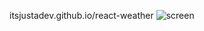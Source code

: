 itsjustadev.github.io/react-weather
![screen](https://user-images.githubusercontent.com/86054371/142928286-0ef187aa-49ef-4f2d-b1e0-0fb7253cf07b.jpg)
